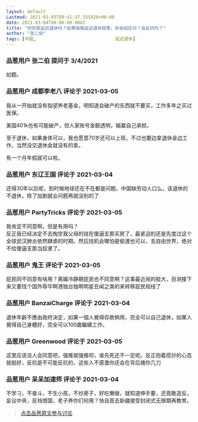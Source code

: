 ```yaml
---
layout: default
Lastmod: 2021-03-05T09:41:37.155928+00:00
date: 2021-03-04T00:00:00.000Z
title: "你同意延迟退休吗？如果强推延迟退休政策，你会如应对？会反抗吗？"
author: "张二伯"
tags: [中国,								延迟退休]
---
```



### 品葱用户 **张二伯** 提问于 3/4/2021
    
如题。
    
                

### 品葱用户 **成都李老八** 评论于 2021-03-05
        
我从一开始就没有指望养老基金，明知道会破产的东西就不要买，工作多年之买过医保。  
  
美国401k也有可能破产，但人家账号金额透明，输赢自己承担。  
  
至于退休，如果身体可以，我也愿意70岁还可以上班，不过也要边拿退休金边工作，当然没交退休金就没有的拿。  
  
有一个月年假就可以啦。
        
                

### 品葱用户 **东辽王国** 评论于 2021-03-04
        
还得30年以后呢，到时候地球还在不在都是问题。中国缺劳动人口么，该退休的不退休，除了加剧就业问题再就没别的了
        
                

### 品葱用户 **PartyTricks** 评论于 2021-03-05
        
我肯定不同意啊，但是有用吗？  
反正我已经决定不去掏空我父母的钱在傻逼支那买房了，最紧迫的还是先度过这个全球武汉肺炎依然肆虐的时期，然后找机会哪怕是偷渡也可以，去自由世界，绝对不给傻逼支那当奴隶了。
        
                

### 品葱用户 **鬼王** 评论于 2021-03-05
        
屁民同不同意有啥用？离婚冷静期屁民也不同意啊？这事最近闹的挺大，目测接下来又要找个国外辱华啊港独台独啊明星丑闻之类的来转移屁民视线了
        
                

### 品葱用户 **BanzaiCharge** 评论于 2021-03-04
        
退休年齡不應由政府決定，如果一個人覺得存款夠用，完全可以自己退休，如果人覺得自己身體好，完全可以100歲繼續工作。
        
                

### 品葱用户 **Greenwood** 评论于 2021-03-05
        
这里应该没人会同意吧，强推就强推呗，谁先死还不一定呢。反正抱着揽炒的心态就挺好，反抗是不可能反抗的，这些人不感激你还会在背后捅你几刀
        
                

### 品葱用户 **呆呆加速师** 评论于 2021-03-04
        
不学刁，不奋斗，不生小孩，不炒房子，好吃懒做，就知道伸手要，还竟敢造反，妄议中央，反裆恨国，老子养你们何用？快自首去新疆接受封闭式无限期再教育。
        
                





> [点击品葱原文参与讨论](https://pincong.rocks/question/36846)

